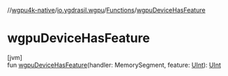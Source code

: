 //[wgpu4k-native](../../../index.md)/[io.ygdrasil.wgpu](../index.md)/[Functions](index.md)/[wgpuDeviceHasFeature](wgpu-device-has-feature.md)

# wgpuDeviceHasFeature

[jvm]\
fun [wgpuDeviceHasFeature](wgpu-device-has-feature.md)(handler: MemorySegment, feature: [UInt](https://kotlinlang.org/api/core/kotlin-stdlib/kotlin/-u-int/index.html)): [UInt](https://kotlinlang.org/api/core/kotlin-stdlib/kotlin/-u-int/index.html)